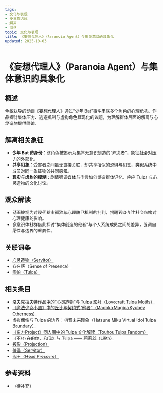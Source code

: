 ```yaml
---
tags:
- 文化与表现
- 多重意识体
- 解离
- 创伤
topic: 文化与表现
title: 《妄想代理人》（Paranoia Agent）与集体意识的具象化
updated: 2025-10-03
---
```



# 《妄想代理人》（Paranoia Agent）与集体意识的具象化

## 概述

今敏执导的动画《妄想代理人》通过“少年 Bat”事件串联多个角色的心理危机。作品探讨集体压力、逃避机制与虚构角色具现化的议题，为理解群体层面的解离与心灵造物提供隐喻。

## 解离相关象征

- **少年 Bat 的身份**：该角色被揭示为集体无意识创造的“解决者”，象征社会对压力的外部化。
- **共享幻象**：受害者之间虽无直接关联，却共享相似的恐惧与幻觉，类似系统中成员对同一象征物的共同感知。
- **现实与虚构的模糊**：剧情强调媒体与传言如何塑造群体记忆，呼应 Tulpa 与心灵造物的文化讨论。

## 观众解读

- 动画被视为对现代都市孤独与心理防卫机制的批判，提醒观众关注社会结构对心理健康的影响。
- 多意识体社群借此探讨“集体创造的他者”与个人系统成员之间的差异，强调自愿性与边界的重要性。

## 关联词条

- [心灵造物（Servitor）](Servitor.md)
- [存在感（Sense of Presence）](Sense-Of-Presence.md)
- [图帕（Tulpa）](Tulpa.md)

## 相关条目

- [洛夫克拉夫特作品中的“心灵造物”与 Tulpa 影射（Lovecraft Tulpa Motifs）](Lovecraft-Tulpa-Motifs.md)
- [《魔法少女小圆》中的丘比与契约式“他者”（Madoka Magica Kyubey Otherness）](Madoka-Magica-Kyubey-Otherness.md)
- [虚拟偶像与 Tulpa 的边界：初音未来现象（Hatsune Miku Virtual Idol Tulpa Boundary）](Hatsune-Miku-Virtual-Idol-Tulpa-Boundary.md)
- [《东方Project》同人圈中的 Tulpa 文化解读（Touhou Tulpa Fandom）](Touhou-Tulpa-Fandom.md)
- [《不/存在的你，和我》与 Tulpa —— 莉莉丝（Lilith）](Nonexistent-You-And-Me-Tulpa-Lilith.md)
- [投影（Projection）](Projection.md)
- [傀儡（Servitor）](Servitor.md)
- [头压（Head Pressure）](Head-Pressure.md)

## 参考资料

- （待补充）
